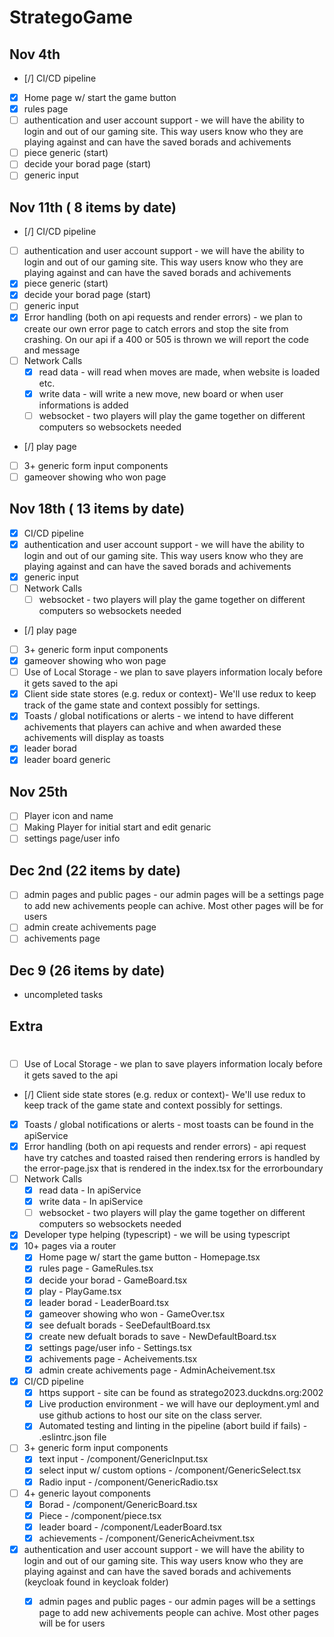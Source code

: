 # StrategoGame
## Nov 4th
  - [/] CI/CD pipeline
  - [X] Home page w/ start the game button
  - [x] rules page
  - [ ] authentication and user account support - we will have the ability to login and out of our gaming site. This way users know who they are playing against and can have the saved borads and achivements 
  - [ ] piece generic (start)
  - [ ] decide your borad page (start)
  - [ ] generic input 

## Nov 11th ( 8 items by date)
  - [/] CI/CD pipeline
  - [ ] authentication and user account support - we will have the ability to login and out of our gaming site. This way users know who they are playing against and can have the saved borads and achivements 
  - [x] piece generic (start)
  - [x] decide your borad page (start)
  - [ ] generic input 
  - [x] Error handling (both on api requests and render errors) - we plan to create our own error page to catch errors and stop the site from crashing. On our api if a 400 or 505 is thrown we will report the code and message 
  - [ ] Network Calls
    - [x] read data - will read when moves are made, when website is loaded etc. 
    - [x] write data - will write a new move, new board or when user informations is added
    - [ ] websocket - two players will play the game together on different computers so websockets needed
  - [/] play page
  - [ ] 3+ generic form input components
  - [ ] gameover showing who won page

## Nov 18th ( 13 items by date)
  - [x] CI/CD pipeline
  - [x] authentication and user account support - we will have the ability to login and out of our gaming site. This way users know who they are playing against and can have the saved borads and achivements 
  - [x] generic input
  - [ ] Network Calls
    - [ ] websocket - two players will play the game together on different computers so websockets needed
  - [/] play page
  - [ ] 3+ generic form input components
  - [x] gameover showing who won page
  - [ ] Use of Local Storage - we plan to save players information localy before it gets saved to the api
  - [x] Client side state stores (e.g. redux or context)- We'll use redux to keep track of the game state and context possibly for settings.
  - [x] Toasts / global notifications or alerts - we intend to have different achivements that players can achive and when awarded these achivements will display as toasts 
  - [x] leader borad
  - [x] leader board generic
## Nov 25th 
  - [ ]   Player icon and name
  - [ ]   Making Player for initial start and edit genaric
  - [ ] settings page/user info

## Dec 2nd (22 items by date)
  - [ ] admin pages and public pages - our admin pages will be a settings page to add new achivements people can achive. Most other pages will be for users
  - [ ] admin create achivements page
  - [ ] achivements page

## Dec 9 (26 items by date)
  - uncompleted tasks

## Extra

# 
- [ ] Use of Local Storage - we plan to save players information localy before it gets saved to the api
- [/] Client side state stores (e.g. redux or context)- We'll use redux to keep track of the game state and context possibly for settings.
- [x] Toasts / global notifications or alerts - most toasts can be found in the apiService  
- [x] Error handling (both on api requests and render errors) - api request have try catches and toasted raised then rendering errors is handled by the error-page.jsx that is rendered in the index.tsx for the errorboundary
- [ ] Network Calls
  - [x] read data - In apiService 
  - [x] write data - In apiService
  - [ ] websocket - two players will play the game together on different computers so websockets needed
- [x] Developer type helping (typescript) - we will be using typescript
- [x] 10+ pages via a router
  - [x] Home page w/ start the game button - Homepage.tsx
  - [x] rules page - GameRules.tsx
  - [x] decide your borad - GameBoard.tsx
  - [x] play - PlayGame.tsx
  - [x] leader borad - LeaderBoard.tsx
  - [x] gameover showing who won - GameOver.tsx
  - [x] see defualt borads - SeeDefaultBoard.tsx
  - [x] create new defualt borads to save - NewDefaultBoard.tsx
  - [x] settings page/user info - Settings.tsx
  - [x] achivements page - Acheivements.tsx
  - [x] admin create achivements page - AdminAcheivement.tsx
- [x] CI/CD pipeline
  - [x] https support - site can be found as stratego2023.duckdns.org:2002
  - [x] Live production environment - we will have our deployment.yml and use github actions to host our site on the class server. 
  - [x] Automated testing and linting in the pipeline (abort build if fails) - .eslintrc.json file 
- [ ] 3+ generic form input components
  - [x] text input - /component/GenericInput.tsx
  - [x] select input w/ custom options - /component/GenericSelect.tsx
  - [x] Radio input - /component/GenericRadio.tsx
- [ ] 4+ generic layout components
  - [x]   Borad - /component/GenericBoard.tsx
  - [x]   Piece - /component/piece.tsx
  - [x]   leader board - /component/LeaderBoard.tsx
  - [x]   achievements - /component/GenericAcheivment.tsx
  
- [x] authentication and user account support - we will have the ability to login and out of our gaming site. This way users know who they are playing against and can have the saved borads and achivements (keycloak found in keycloak folder)
  - [x] admin pages and public pages - our admin pages will be a settings page to add new achivements people can achive. Most other pages will be for users


